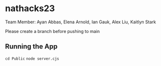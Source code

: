 # nathacks23

Team Member: Ayan Abbas, Elena Arnold, Ian Gauk, Alex Liu, Kaitlyn Stark

Please create a branch before pushing to main

## Running the App
 `cd Public` 
 `node server.cjs`
